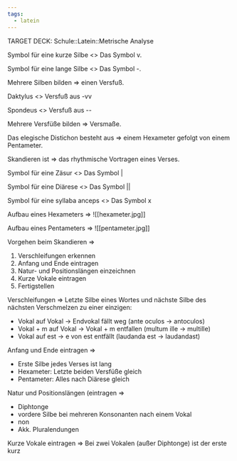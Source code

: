 ```yaml
---
tags:
  - latein
---
```

TARGET DECK: Schule::Latein::Metrische Analyse

Symbol für eine kurze Silbe <> Das Symbol v.


Symbol für eine lange Silbe <> Das Symbol -.


Mehrere Silben bilden => einen Versfuß.


Daktylus <> Versfuß aus -vv


Spondeus <> Versfuß aus --


Mehrere Versfüße bilden => Versmaße.


Das elegische Distichon besteht aus => einem Hexameter gefolgt von einem Pentameter.


Skandieren ist => das rhythmische Vortragen eines Verses.


Symbol für eine Zäsur <> Das Symbol |


Symbol für eine Diärese <> Das Symbol ||


Symbol für eine syllaba anceps <> Das Symbol x


Aufbau eines Hexameters => ![[hexameter.jpg]]


Aufbau eines Pentameters => ![[pentameter.jpg]]

Vorgehen beim Skandieren =>
1. Verschleifungen erkennen
2. Anfang und Ende eintragen
3. Natur- und Positionslängen einzeichnen
4. Kurze Vokale eintragen
5. Fertigstellen

Verschleifungen =>
Letzte Silbe eines Wortes und nächste Silbe des nächsten Verschmelzen zu einer einzigen:
- Vokal auf Vokal -> Endvokal fällt weg (ante oculos -> antoculos)
- Vokal + m auf Vokal -> Vokal + m entfallen (multum ille -> multille)
- Vokal auf est -> e von est entfällt (laudanda est -> laudandast)

Anfang und Ende eintragen =>
- Erste Silbe jedes Verses ist lang
- Hexameter: Letzte beiden Versfüße gleich
- Pentameter: Alles nach Diärese gleich


Natur und Positionslängen (eintragen =>
- Diphtonge
- vordere Silbe bei mehreren Konsonanten nach einem Vokal
- non
- Akk. Pluralendungen


Kurze Vokale eintragen =>
Bei zwei Vokalen (außer Diphtonge) ist der erste kurz